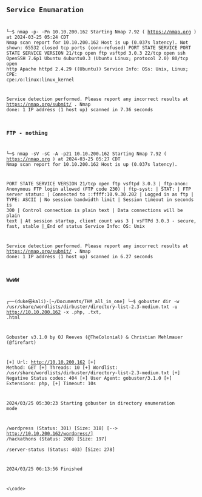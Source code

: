 <code>
  
## Service Enumaration 

└─$ nmap  -p- -Pn 10.10.200.162 
Starting Nmap 7.92 ( https://nmap.org ) at 2024-03-25 05:24 CDT
Nmap scan report for 10.10.200.162
Host is up (0.037s latency).
Not shown: 65532 closed tcp ports (conn-refused)
PORT   STATE SERVICE
PORT   STATE SERVICE VERSION
21/tcp open  ftp     vsftpd 3.0.3
22/tcp open  ssh     OpenSSH 7.6p1 Ubuntu 4ubuntu0.3 (Ubuntu Linux; protocol 2.0)
80/tcp open  http    Apache httpd 2.4.29 ((Ubuntu))
Service Info: OSs: Unix, Linux; CPE: cpe:/o:linux:linux_kernel

Service detection performed. Please report any incorrect results at https://nmap.org/submit/ .
Nmap done: 1 IP address (1 host up) scanned in 7.36 seconds

### FTP - nothing 
└─$ nmap  -sV -sC -A  -p21 10.10.200.162
Starting Nmap 7.92 ( https://nmap.org ) at 2024-03-25 05:27 CDT
Nmap scan report for 10.10.200.162
Host is up (0.037s latency).

PORT   STATE SERVICE VERSION
21/tcp open  ftp     vsftpd 3.0.3
|_ftp-anon: Anonymous FTP login allowed (FTP code 230)
| ftp-syst: 
|   STAT: 
| FTP server status:
|      Connected to ::ffff:10.9.30.202
|      Logged in as ftp
|      TYPE: ASCII
|      No session bandwidth limit
|      Session timeout in seconds is 300
|      Control connection is plain text
|      Data connections will be plain text
|      At session startup, client count was 3
|      vsFTPd 3.0.3 - secure, fast, stable
|_End of status
Service Info: OS: Unix

Service detection performed. Please report any incorrect results at https://nmap.org/submit/ .
Nmap done: 1 IP address (1 host up) scanned in 6.27 seconds

### WwWW

┌──(duke㉿kali)-[~/Documents/THM_all_in_one]
└─$ gobuster dir -w /usr/share/wordlists/dirbuster/directory-list-2.3-medium.txt -u http://10.10.200.162 -x .php, .txt, .html

Gobuster v3.1.0
by OJ Reeves (@TheColonial) & Christian Mehlmauer (@firefart)

[+] Url:                     http://10.10.200.162
[+] Method:                  GET
[+] Threads:                 10
[+] Wordlist:                /usr/share/wordlists/dirbuster/directory-list-2.3-medium.txt
[+] Negative Status codes:   404
[+] User Agent:              gobuster/3.1.0
[+] Extensions:              php,
[+] Timeout:                 10s

2024/03/25 05:30:23 Starting gobuster in directory enumeration mode

/wordpress            (Status: 301) [Size: 318] [--> http://10.10.200.162/wordpress/]
/hackathons           (Status: 200) [Size: 197]                                      
/server-status        (Status: 403) [Size: 278]                                      

2024/03/25 06:13:56 Finished





<\code>
